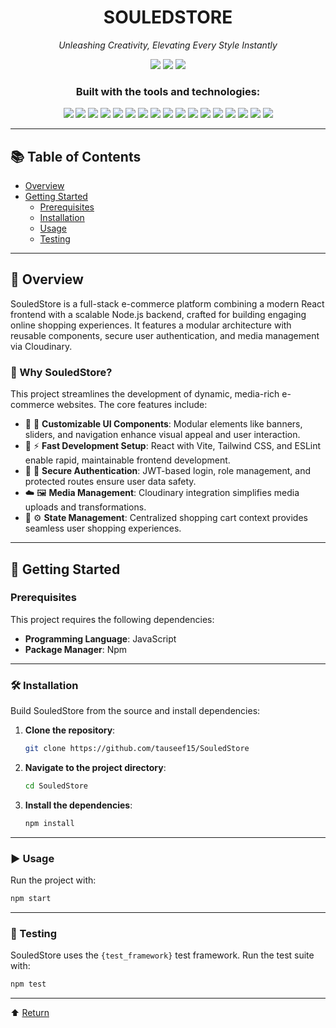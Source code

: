 
<h1 align="center">SOULEDSTORE</h1>
<p align="center"><em>Unleashing Creativity, Elevating Every Style Instantly</em></p>

<p align="center">
  <img src="https://img.shields.io/badge/last%20commit-july-blue" />
  <img src="https://img.shields.io/badge/javascript-98.2%25-blue" />
  <img src="https://img.shields.io/badge/languages-3-lightgrey" />
</p>

<h3 align="center">Built with the tools and technologies:</h3>

<p align="center">
  <img src="https://img.shields.io/badge/Express-black?logo=express" />
  <img src="https://img.shields.io/badge/JSON-black?logo=json" />
  <img src="https://img.shields.io/badge/Markdown-black?logo=markdown" />
  <img src="https://img.shields.io/badge/npm-red?logo=npm" />
  <img src="https://img.shields.io/badge/Autoprefixer-red" />
  <img src="https://img.shields.io/badge/Mongoose-orange?logo=mongoose" />
  <img src="https://img.shields.io/badge/PostCSS-orange?logo=postcss" />
  <img src="https://img.shields.io/badge/.ENV-yellow?logo=dotenv" />
  <img src="https://img.shields.io/badge/JavaScript-yellow?logo=javascript" />
  <img src="https://img.shields.io/badge/Nodemon-green?logo=nodemon" />
  <img src="https://img.shields.io/badge/React-61DAFB?logo=react&logoColor=black" />
  <img src="https://img.shields.io/badge/Razorpay-02042B?logo=razorpay" />
  <img src="https://img.shields.io/badge/Cloudinary-3448C5?logo=cloudinary" />
  <img src="https://img.shields.io/badge/Vite-646CFF?logo=vite" />
  <img src="https://img.shields.io/badge/Stripe-635BFF?logo=stripe" />
  <img src="https://img.shields.io/badge/ESLint-4B32C3?logo=eslint" />
  <img src="https://img.shields.io/badge/Swiper-6332F6?logo=swiper" />
</p>

---

## 📚 Table of Contents

- [Overview](#overview)
- [Getting Started](#getting-started)
  - [Prerequisites](#prerequisites)
  - [Installation](#installation)
  - [Usage](#usage)
  - [Testing](#testing)

---

## 📖 Overview

SouledStore is a full-stack e-commerce platform combining a modern React frontend with a scalable Node.js backend, crafted for building engaging online shopping experiences. It features a modular architecture with reusable components, secure user authentication, and media management via Cloudinary.

### 🚀 Why SouledStore?

This project streamlines the development of dynamic, media-rich e-commerce websites. The core features include:

- 🧩 🔧 **Customizable UI Components**: Modular elements like banners, sliders, and navigation enhance visual appeal and user interaction.
- 🚀 ⚡ **Fast Development Setup**: React with Vite, Tailwind CSS, and ESLint enable rapid, maintainable frontend development.
- 🔐 🔑 **Secure Authentication**: JWT-based login, role management, and protected routes ensure user data safety.
- ☁️ 🖼️ **Media Management**: Cloudinary integration simplifies media uploads and transformations.
- 🛒 ⚙️ **State Management**: Centralized shopping cart context provides seamless user shopping experiences.

---

## 🚀 Getting Started

### Prerequisites

This project requires the following dependencies:

- **Programming Language**: JavaScript  
- **Package Manager**: Npm

---

### 🛠️ Installation

Build SouledStore from the source and install dependencies:

1. **Clone the repository**:
   ```bash
   git clone https://github.com/tauseef15/SouledStore
   ```

2. **Navigate to the project directory**:
   ```bash
   cd SouledStore
   ```

3. **Install the dependencies**:
   ```bash
   npm install
   ```

---

### ▶️ Usage

Run the project with:

```bash
npm start
```

---

### 🧪 Testing

SouledStore uses the `{test_framework}` test framework. Run the test suite with:

```bash
npm test
```

---

⬆️ [Return](#table-of-contents)
